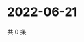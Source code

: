 # 2022-06-21

共 0 条

<!-- BEGIN WEIBO -->
<!-- 最后更新时间 Tue Jun 21 2022 08:27:19 GMT+0800 (China Standard Time) -->

<!-- END WEIBO -->

